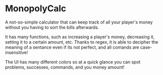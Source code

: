 # MonopolyCalc

A not-so-simple calculator that can keep track of all your player's money without you having to sort the bills afterwards.

It has many functions, such as increasing a player's money, decreasing it, setting it to a certain amount, etc. Thanks to regex, it is able to decipher the meaning of a sentance even if its not perfect, and all comands are case-insensitive!

The UI has many different colors so at a quick glance you can spot problems, successes, commands, and you money amount!

